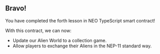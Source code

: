 ## Bravo! 

You have completed the forth lesson in NEO TypeScript smart contract! 

With this contract, we can now: 

- Update our Alien World to a collection game.
- Allow players to exchange their Aliens in the NEP-11 standard way.